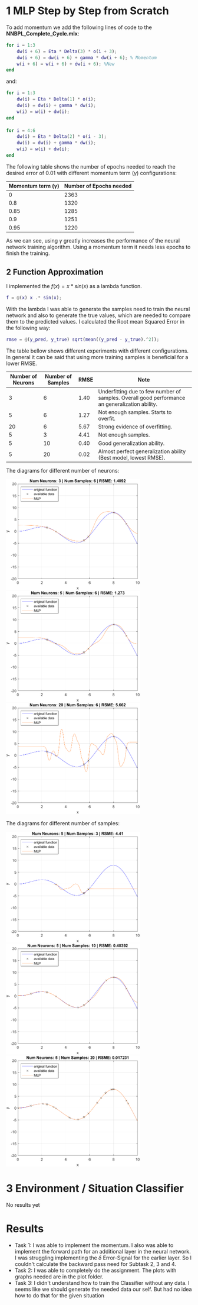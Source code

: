 # 1 MLP Step by Step from Scratch
To add momentum we add the following lines of code to the **NNBPL_Complete_Cycle.mlx**:

```matlab
for i = 1:3
	dw(i + 6) = Eta * Delta(3) * o(i + 3);
	dw(i + 6) = dw(i + 6) + gamma * dw(i + 6); % Momentum
	w(i + 6) = w(i + 6) + dw(i + 6); %New
end
```

and:

```matlab
for i = 1:3
    dw(i) = Eta * Delta(1) * o(i);
    dw(i) = dw(i) + gamma * dw(i);
    w(i) = w(i) + dw(i);
end

for i = 4:6
    dw(i) = Eta * Delta(2) * o(i - 3);
    dw(i) = dw(i) + gamma * dw(i);
    w(i) = w(i) + dw(i);
end    
```

The following table shows the number of epochs needed to reach the desired error of 0.01 with different momentum term ($\gamma$) configurations: 

| Momentum term ($\gamma$) | Number of Epochs needed |
| ------------------------ | ----------------------- |
| 0                        | 2363                    |
| 0.8                      | 1320                    |
| 0.85                     | 1285                    |
| 0.9                      | 1251                    |
| 0.95                     | 1220                    |

As we can see, using $\gamma$ greatly increases the performance of the neural network training algorithm. Using a momentum term it needs less epochs to finish the training.

## 2 Function Approximation

I implemented the $f(x) = x * sin(x)$ as a lambda function.  

```matlab
f = @(x) x .* sin(x);
```

With the lambda I was able to generate the samples need to train the neural network and also to generate the true values, which are needed to compare them to the predicted values. I calculated the Root mean Squared Error in the following way:

```matlab
rmse = @(y_pred, y_true) sqrt(mean((y_pred - y_true).^2));
```

The table bellow shows different experiments with different configurations. In general it can be said that using more training samples is beneficial for a lower RMSE.

| Number of Neurons | Number of Samples | RMSE | Note                                                         |
| ----------------- | ----------------- | ---- | ------------------------------------------------------------ |
| 3                 | 6                 | 1.40 | Underfitting due to few number of samples. Overall good performance an generalization ability. |
| 5                 | 6                 | 1.27 | Not enough samples. Starts to overfit.                       |
| 20                | 6                 | 5.67 | Strong evidence of overfitting.                              |
| 5                 | 3                 | 4.41 | Not enough samples.                                          |
| 5                 | 10                | 0.40 | Good generalization ability.                                 |
| 5                 | 20                | 0.02 | Almost perfect generalization ability (Best model, lowest RMSE). |



The diagrams for different number of neurons:

<img src="plots\n3s6.png" style="zoom:48%;" />
<img src="plots\n5s6.png" style="zoom:48%;" />
<img src="plots\n20s6.png" style="zoom:48%;" />

The diagrams for different number of samples:

<img src="plots\n5s3.png" style="zoom:48%;" />
<img src="plots\n5s10.png" style="zoom:48%;" />
<img src="plots\n5s20.png" style="zoom:48%;" />




# 3 Environment / Situation Classifier

No results yet




# Results

 * Task 1: I was able to implement the momentum. I also was able to implement the forward path for an additional layer in the neural network. I was struggling implementing the $\delta$ Error-Signal for the earlier layer. So I couldn't calculate the backward pass need for Subtask 2, 3 and 4.
 * Task 2: I was able to completely do the assignment. The plots with graphs needed are in the plot folder.
 * Task 3: I didn't understand how to train the Classifier without any data. I seems like we should generate the needed data our self. But had no idea how to do that for the given situation


